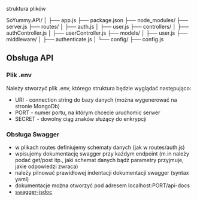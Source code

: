 struktura plików

SoYummy.API/ │ ├── app.js ├── package.json ├── node_modules/ ├── server.js ├── routes/ │ ├── auth.js
│ ├── user.js ├── controllers/ │ ├── authController.js │ ├── userController.js ├── models/ │ ├──
user.js ├── middleware/ │ ├── authenticate.js │ └── config/ ├── config.js

## Obsługa API

### Plik .env

Należy stworzyć plik .env, którego struktura będzie wyglądać następująco:

- URI - connection string do bazy danych (można wygenerować na stronie MongoDb)
- PORT - numer portu, na którym chcecie uruchomic serwer
- SECRET - dowolny ciąg znaków służący do enkrypcji

### Obsługa Swagger

- w plikach routes definiujemy schematy danych (jak w routes/auth.js)
- wpisujemy dokumentację swagger przy każdym endpoint (m.in należy podać get/post itp., jaki schemat
  danych bądź parametry przyjmuje, jakie odpowiedzi zwraca)
- należy pilnować prawidłowej indentacji dokumentacji swagger (syntax yaml)
- dokumentacje można otworzyć pod adresem localhost:PORT/api-docs
- [swagger-jsdoc](https://github.com/Surnet/swagger-jsdoc)
